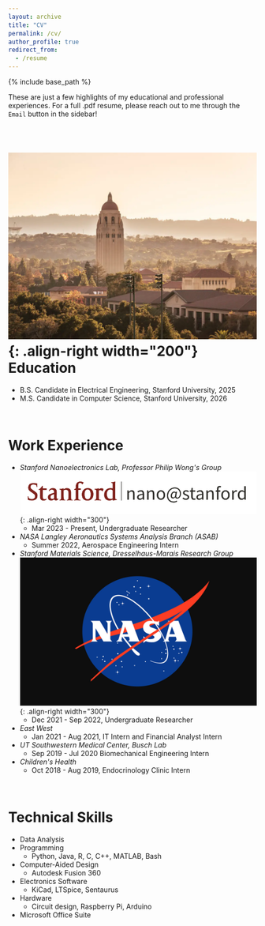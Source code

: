 ```yaml
---
layout: archive
title: "CV"
permalink: /cv/
author_profile: true
redirect_from:
  - /resume
---
```


{% include base_path %}

These are just a few highlights of my educational and professional experiences. For a full .pdf resume, please reach out to me through the `Email` button in the sidebar!

<br/>

![POV](/images/stanford2.png){: .align-right width="200"}
Education
======
* B.S. Candidate in Electrical Engineering, Stanford University, 2025
* M.S. Candidate in Computer Science, Stanford University, 2026

<br/>

Work Experience
======
* *Stanford Nanoelectronics Lab, Professor Philip Wong's Group*
![POV](/images/nano.png){: .align-right width="300"}
  * Mar 2023 - Present, Undergraduate Researcher
* *NASA Langley Aeronautics Systems Analysis Branch (ASAB)*
  * Summer 2022, Aerospace Engineering Intern
* *Stanford Materials Science, Dresselhaus-Marais Research Group*
![POV](/images/nasa.png){: .align-right width="300"}
  * Dec 2021 - Sep 2022, Undergraduate Researcher
* *East West*
  * Jan 2021 - Aug 2021, IT Intern and Financial Analyst Intern
* *UT Southwestern Medical Center, Busch Lab*
  * Sep 2019 - Jul 2020 Biomechanical Engineering Intern
* *Children's Health*
  * Oct 2018 - Aug 2019, Endocrinology Clinic Intern

<br/>

Technical Skills
======
* Data Analysis
* Programming
  * Python, Java, R, C, C++, MATLAB, Bash
* Computer-Aided Design
  * Autodesk Fusion 360
* Electronics Software
  * KiCad, LTSpice, Sentaurus
* Hardware
  * Circuit design, Raspberry Pi, Arduino
* Microsoft Office Suite

<br/>

